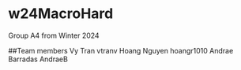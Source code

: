 # w24MacroHard
Group A4 from Winter 2024

##Team members
Vy Tran vtranv
Hoang Nguyen hoangr1010
Andrae Barradas AndraeB
